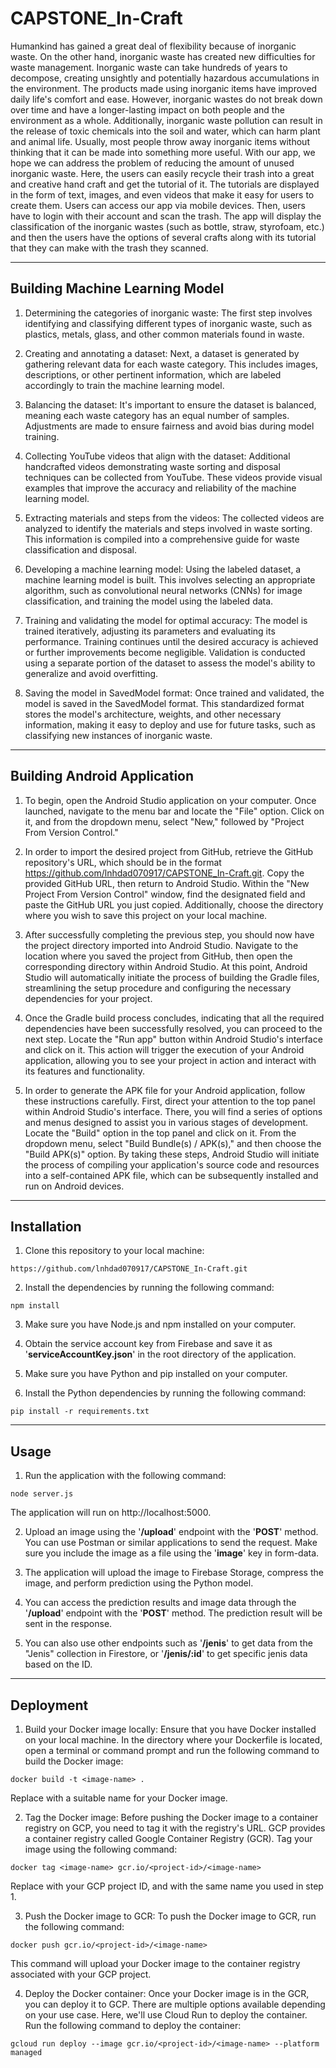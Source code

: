 # CAPSTONE_In-Craft

Humankind has gained a great deal of flexibility because of inorganic waste. On the other hand, inorganic waste has created new difficulties for waste management. Inorganic waste can take hundreds of years to decompose, creating unsightly and potentially hazardous accumulations in the environment. The products made using inorganic items have improved daily life's comfort and ease. However, inorganic wastes do not break down over time and have a longer-lasting impact on both people and the environment as a whole. Additionally, inorganic waste pollution can result in the release of toxic chemicals into the soil and water, which can harm plant and animal life. Usually, most people throw away inorganic items without thinking that it can be made into something more useful. With our app, we hope we can address the problem of reducing the amount of unused inorganic waste. Here, the users can easily recycle their trash into a great and creative hand craft and get the tutorial of it. The tutorials are displayed in the form of text, images, and even videos that make it easy for users to create them. Users can access our app via mobile devices. Then, users have to login with their account and scan the trash. The app will display the classification of the inorganic wastes (such as bottle, straw, styrofoam, etc.) and then the users have the options of several crafts along with its tutorial that they can make with the trash they scanned.

___
## Building Machine Learning Model

1. Determining the categories of inorganic waste: The first step involves identifying and classifying different types of inorganic waste, such as plastics, metals, glass, and other common materials found in waste.

2. Creating and annotating a dataset: Next, a dataset is generated by gathering relevant data for each waste category. This includes images, descriptions, or other pertinent information, which are labeled accordingly to train the machine learning model.

3. Balancing the dataset: It's important to ensure the dataset is balanced, meaning each waste category has an equal number of samples. Adjustments are made to ensure fairness and avoid bias during model training.

4. Collecting YouTube videos that align with the dataset: Additional handcrafted videos demonstrating waste sorting and disposal techniques can be collected from YouTube. These videos provide visual examples that improve the accuracy and reliability of the machine learning model.

5. Extracting materials and steps from the videos: The collected videos are analyzed to identify the materials and steps involved in waste sorting. This information is compiled into a comprehensive guide for waste classification and disposal.

6. Developing a machine learning model: Using the labeled dataset, a machine learning model is built. This involves selecting an appropriate algorithm, such as convolutional neural networks (CNNs) for image classification, and training the model using the labeled data.

7. Training and validating the model for optimal accuracy: The model is trained iteratively, adjusting its parameters and evaluating its performance. Training continues until the desired accuracy is achieved or further improvements become negligible. Validation is conducted using a separate portion of the dataset to assess the model's ability to generalize and avoid overfitting.

8. Saving the model in SavedModel format: Once trained and validated, the model is saved in the SavedModel format. This standardized format stores the model's architecture, weights, and other necessary information, making it easy to deploy and use for future tasks, such as classifying new instances of inorganic waste.
___
## Building Android Application

1. To begin, open the Android Studio application on your computer. Once launched, navigate to the menu bar and locate the "File" option. Click on it, and from the dropdown menu, select "New," followed by "Project From Version Control."

2. In order to import the desired project from GitHub, retrieve the GitHub repository's URL, which should be in the format https://github.com/lnhdad070917/CAPSTONE_In-Craft.git. Copy the provided GitHub URL, then return to Android Studio. Within the "New Project From Version Control" window, find the designated field and paste the GitHub URL you just copied. Additionally, choose the directory where you wish to save this project on your local machine.

3. After successfully completing the previous step, you should now have the project directory imported into Android Studio. Navigate to the location where you saved the project from GitHub, then open the corresponding directory within Android Studio. At this point, Android Studio will automatically initiate the process of building the Gradle files, streamlining the setup procedure and configuring the necessary dependencies for your project.

4. Once the Gradle build process concludes, indicating that all the required dependencies have been successfully resolved, you can proceed to the next step. Locate the "Run app" button within Android Studio's interface and click on it. This action will trigger the execution of your Android application, allowing you to see your project in action and interact with its features and functionality.

5. In order to generate the APK file for your Android application, follow these instructions carefully. First, direct your attention to the top panel within Android Studio's interface. There, you will find a series of options and menus designed to assist you in various stages of development. Locate the "Build" option in the top panel and click on it. From the dropdown menu, select "Build Bundle(s) / APK(s)," and then choose the "Build APK(s)" option. By taking these steps, Android Studio will initiate the process of compiling your application's source code and resources into a self-contained APK file, which can be subsequently installed and run on Android devices.
___
## Installation

1. Clone this repository to your local machine: 
```
https://github.com/lnhdad070917/CAPSTONE_In-Craft.git
```
2. Install the dependencies by running the following command:
```
npm install
```
3. Make sure you have Node.js and npm installed on your computer.

4. Obtain the service account key from Firebase and save it as '**serviceAccountKey.json**' in the root directory of the application.

5. Make sure you have Python and pip installed on your computer.

6. Install the Python dependencies by running the following command:
```
pip install -r requirements.txt
```
___
## Usage

1. Run the application with the following command:
```
node server.js
``` 
The application will run on http://localhost:5000.

2. Upload an image using the '**/upload**' endpoint with the '**POST**' method. You can use Postman or similar applications to send the request. Make sure you include the image as a file using the '**image**' key in form-data.

3. The application will upload the image to Firebase Storage, compress the image, and perform prediction using the Python model.

4. You can access the prediction results and image data through the '**/upload**' endpoint with the '**POST**' method. The prediction result will be sent in the response.

5. You can also use other endpoints such as '**/jenis**' to get data from the "Jenis" collection in Firestore, or '**/jenis/:id**' to get specific jenis data based on the ID.
___
## Deployment

1. Build your Docker image locally: Ensure that you have Docker installed on your local machine. In the directory where your Dockerfile is located, open a terminal or command prompt and run the following command to build the Docker image:
```
docker build -t <image-name> .
``` 
Replace <image-name> with a suitable name for your Docker image.
  
2. Tag the Docker image: Before pushing the Docker image to a container registry on GCP, you need to tag it with the registry's URL. GCP provides a container registry called Google Container Registry (GCR). Tag your image using the following command:
```
docker tag <image-name> gcr.io/<project-id>/<image-name>
``` 
Replace <project-id> with your GCP project ID, and <image-name> with the same name you used in step 1.
  
3. Push the Docker image to GCR: To push the Docker image to GCR, run the following command:
```
docker push gcr.io/<project-id>/<image-name>
```
This command will upload your Docker image to the container registry associated with your GCP project.

4. Deploy the Docker container: Once your Docker image is in the GCR, you can deploy it to GCP. There are multiple options available depending on your use case. Here, we'll use Cloud Run to deploy the container. Run the following command to deploy the container:
```
gcloud run deploy --image gcr.io/<project-id>/<image-name> --platform managed
```
